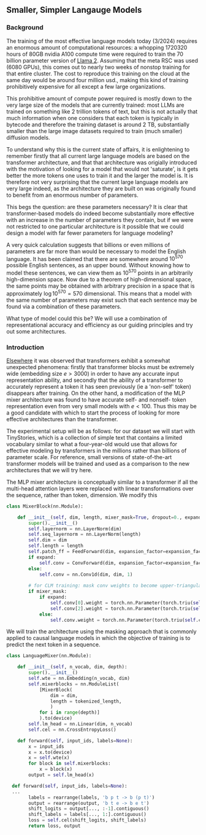 ## Smaller, Simpler Langauge Models

### Background 

The training of the most effective language models today (3/2024) requires an enormous amount of computational resources: a whopping 1720320 hours of 80GB nvidia A100 compute time were required to train the 70 billion parameter version of [Llama 2](https://arxiv.org/pdf/2307.09288.pdf). Assuming that the meta RSC was used (6080 GPUs), this comes out to nearly two weeks of nonstop training for that entire cluster.  The cost to reproduce this training on the cloud at the same day would be around four million usd., making this kind of training prohibitively expensive for all except a few large organizations.

This prohibitive amount of compute power required is mostly down to the very large size of the models that are currently trained: most LLMs are trained on something like 2 trillion tokens of text, but this is not actually that much information when one considers that each token is typically in bytecode and therefore the training dataset is around 2 TB, substantially smaller than the large image datasets required to train (much smaller) diffusion models.

To understand why this is the current state of affairs, it is enlightening to remember firstly that all current large language models are based on the transformer architecture, and that that architecture was origially introduced with the motivation of looking for a model that would not 'saturate', is it gets better the more tokens one uses to train it and the larger the model is. It is therefore not very surprising that the current large language models are very large indeed, as the architecture they are built on was originally found to benefit from an enormous number of parameters.

This begs the question: are these parameters necessary? It is clear that transformer-based models do indeed become substantially more effective with an increase in the number of parameters they contain, but if we were not restricted to one particular architecture is it possible that we could design a model with far fewer parameters for language modeling?

A very quick calculation suggests that billions or even millions of parameters are far more than would be necessary to model the English language. It has been claimed that there are somewhere around $10^570$ possible English sentences, as an upper bound. Without knowing how to model these sentences, we can view them as $10^570$ points in an arbitrarily high-dimension space. Now due to a theorem of high-dimensional space, the same points may be obtained with arbitrary precision in a space that is approximately $\log 10^570 = 570$ dimensional.  This means that a model with the same number of parameters may exist such that each sentence may be found via a combination of these parameters.

What type of model could this be? We will use a combination of representational accuracy and efficiency as our guiding principles and try out some architectures.

### Introduction

[Elsewhere](https://blbadger.github.io/language-discreteness.html) it was observed that transformers exhibit a somewhat unexpected phenomena: firstly that transformer blocks must be extremely wide (embedding size $e > 3000$) in order to have any accurate input representation ability, and secondly that the ability of a transformer to accurately represent a token it has seen previously (ie a 'non-self' token) disappears after training.  On the other hand, a modification of the MLP mixer architecture was found to have accurate self- and nonself- token representation even from very small models with $e < 100$. Thus this may be a good candidate with which to start the process of looking for more effective architectures than the transformer.

The experimental setup will be as follows: for our dataset we will start with TinyStories, which is a collection of simple text that contains a limited vocabulary similar to what a four-year-old would use that allows for effective modeling by transformers in the millions rather than billions of parameter scale. For reference, small versions of state-of-the-art transformer models will be trained and used as a comparison to the new architectures that we will try here.

The MLP mixer architecture is conceptually similar to a transformer if all the multi-head attention layers were replaced with linear transformations over the sequence, rather than token, dimension.  We modify this 

```python
class MixerBlock(nn.Module):

	def __init__(self, dim, length, mixer_mask=True, dropout=0., expand=False):
		super().__init__()
		self.layernorm = nn.LayerNorm(dim)
		self.seq_layernorm = nn.LayerNorm(length)
		self.dim = dim
		self.length = length
		self.patch_ff = FeedForward(dim, expansion_factor=expansion_factor)
		if expand:
			self.conv = ConvForward(dim, expansion_factor=expansion_factor)
		else:
			self.conv = nn.Conv1d(dim, dim, 1)
		
		# for CLM training: mask conv weights to become upper-triangular
		if mixer_mask:
			if expand:
				self.conv[0].weight = torch.nn.Parameter(torch.triu(self.conv[0].weight))
				self.conv[2].weight = torch.nn.Parameter(torch.triu(self.conv[2].weight))
			else:
				self.conv.weight = torch.nn.Parameter(torch.triu(self.conv.weight))
```

We will train the architecture using the masking approach that is commonly applied to causal language models in which the objective of training is to predict the next token in a sequence. 

```python
class LanguageMixer(nn.Module):

	def __init__(self, n_vocab, dim, depth):
		super().__init__()
		self.wte = nn.Embedding(n_vocab, dim)
		self.mixerblocks = nn.ModuleList(
			[MixerBlock(
				dim = dim,
				length = tokenized_length,
				)
			for i in range(depth)]
			).to(device)
		self.lm_head = nn.Linear(dim, n_vocab)
		self.cel = nn.CrossEntropyLoss()

	def forward(self, input_ids, labels=None):
		x = input_ids
		x = x.to(device)
		x = self.wte(x)
		for block in self.mixerblocks:
			x = block(x)
		output = self.lm_head(x)
```

```python
  def forward(self, input_ids, labels=None):
  ...
		labels = rearrange(labels, 'b p t -> b (p t)')
		output = rearrange(output, 'b t e -> b e t')
		shift_logits = output[..., :-1].contiguous()
		shift_labels = labels[..., 1:].contiguous()
		loss = self.cel(shift_logits, shift_labels)
		return loss, output
```











